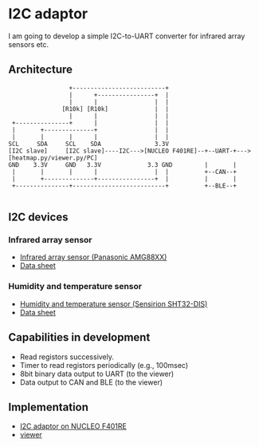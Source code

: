 # I2C adaptor

I am going to develop a simple I2C-to-UART converter for infrared array sensors etc.

## Architecture

```  
                 +--------------------------+
                 |      +----------------+  |
                 |      |                |  |
               [R10k] [R10k]             |  |
                 |      |                |  |
 +---------------+      |                |  |
 |       +--------------+                |  |
 |       |       |      |                |  |
SCL     SDA     SCL    SDA               3.3V
[I2C slave]     [I2C slave]----I2C--->[NUCLEO F401RE]--+--UART-+--->[heatmap.py/viewer.py/PC]
GND    3.3V     GND   3.3V             3.3 GND         |       |
 |       |       |      |                |  |          +--CAN--+
 |       +--------------+----------------+  |          |       |
 +---------------+--------------------------+          +--BLE--+
 
```

## I2C devices

### Infrared array sensor

- [Infrared array sensor (Panasonic AMG88XX)](https://industrial.panasonic.com/cdbs/www-data/pdf/ADI8000/ADI8000C53.pdf)
- [Data sheet](https://cdn-learn.adafruit.com/assets/assets/000/043/261/original/Grid-EYE_SPECIFICATIONS%28Reference%29.pdf?1498680225)

### Humidity and temperature sensor

- [Humidity and temperature sensor (Sensirion SHT32-DIS)](https://www.sensirion.com/en/environmental-sensors/humidity-sensors/digital-humidity-sensors-for-various-applications/)
- [Data sheet](http://www.mouser.com/ds/2/682/Sensirion_Humidity_Sensors_SHT3x_Datasheet_digital-971521.pdf)

## Capabilities in development

- Read registors successively.
- Timer to read registors periodically (e.g., 100msec)
- 8bit binary data output to UART (to the viewer)
- Data output to CAN and BLE (to the viewer)

## Implementation

- [I2C adaptor on NUCLEO F401RE](./stm32)
- [viewer](./viewer)

